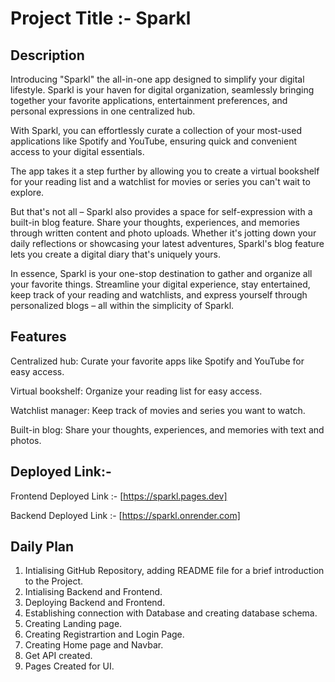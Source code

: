 # Project Title :- Sparkl

## Description

Introducing "Sparkl" the all-in-one app designed to simplify your digital lifestyle. Sparkl is your haven for digital organization, seamlessly bringing together your favorite applications, entertainment preferences, and personal expressions in one centralized hub.

With Sparkl, you can effortlessly curate a collection of your most-used applications like Spotify and YouTube, ensuring quick and convenient access to your digital essentials.  

The app takes it a step further by allowing you to create a virtual bookshelf for your reading list and a watchlist for movies or series you can't wait to explore.

But that's not all – Sparkl also provides a space for self-expression with a built-in blog feature. Share your thoughts, experiences, and memories through written content and photo uploads. Whether it's jotting down your daily reflections or showcasing your latest adventures, Sparkl's blog feature lets you create a digital diary that's uniquely yours.

In essence, Sparkl is your one-stop destination to gather and organize all your favorite things. Streamline your digital experience, stay entertained, keep track of your reading and watchlists, and express yourself through personalized blogs – all within the simplicity of Sparkl.  

## Features

Centralized hub: Curate your favorite apps like Spotify and YouTube for easy access.

Virtual bookshelf: Organize your reading list for easy access.

Watchlist manager: Keep track of movies and series you want to watch.

Built-in blog: Share your thoughts, experiences, and memories with text and photos.

## Deployed Link:-

Frontend Deployed Link :- [https://sparkl.pages.dev]

Backend Deployed Link :- [https://sparkl.onrender.com]

## Daily Plan

1. Intialising GitHub Repository, adding README file for a brief introduction to the Project.
2. Intialising Backend and Frontend.
3. Deploying Backend and Frontend.
4. Establishing connection with Database and creating database schema.  
5. Creating Landing page.  
6. Creating Registrartion and Login Page.  
7. Creating Home page and Navbar.  
8. Get API created.  
9. Pages Created for UI.  
